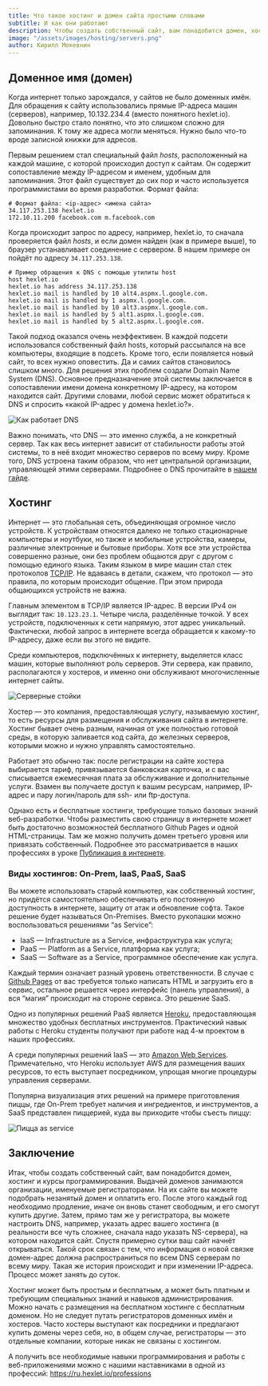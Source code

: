```yaml
---
title: Что такое хостинг и домен сайта простыми словами
subtitle: И как они работают
description: Чтобы создать собственный сайт, вам понадобится домен, хостинг и курсы программирования. Рассказываем просто о сложном процессе
image: "/assets/images/hosting/servers.png"
author: Кирилл Мокевнин
---
```


## Доменное имя (домен)

Когда интернет только зарождался, у сайтов не было доменных имён. Для обращения к сайту использовались прямые IP-адреса машин (серверов), например, 10.132.234.4 (вместо понятного hexlet.io). Довольно быстро стало понятно, что это слишком сложно для запоминания. К тому же адреса могли меняться. Нужно было что-то вроде записной книжки для адресов.

<Banner name="intensive-devops"/>

Первым решением стал специальный файл *hosts*, расположенный на каждой машине, с которой происходил доступ к сайтам. Он содержит сопоставление между IP-адресом и именем, удобным для запоминания. Этот файл существует до сих пор и часто используется программистами во время разработки. Формат файла:

```text
# Формат файла: <ip-адрес> <имена сайта>
34.117.253.138 hexlet.io
172.10.11.200 facebook.com m.facebook.com
```

Когда происходит запрос по адресу, например, hexlet.io, то сначала проверяется файл *hosts*, и если домен найден (как в примере выше), то браузер устанавливает соединение с сервером. В нашем примере он пойдёт по адресу `34.117.253.138`.

```shell
# Пример обращения к DNS с помощью утилиты host
host hexlet.io
hexlet.io has address 34.117.253.138
hexlet.io mail is handled by 10 alt4.aspmx.l.google.com.
hexlet.io mail is handled by 1 aspmx.l.google.com.
hexlet.io mail is handled by 10 alt3.aspmx.l.google.com.
hexlet.io mail is handled by 5 alt1.aspmx.l.google.com.
hexlet.io mail is handled by 5 alt2.aspmx.l.google.com.
```

Такой подход оказался очень неэффективен. В каждой подсети использовался собственный файл hosts, который рассылался на все компьютеры, входящие в подсеть. Кроме того, если появляется новый сайт, то всех нужно оповестить. Да и самих сайтов становилось слишком много. Для решения этих проблем создали Domain Name System (DNS). Основное предназначение этой системы заключается в сопоставлении имени домена конкретному IP-адресу, на котором находится сайт. Другими словами, любой сервис может обратиться к DNS и спросить «какой IP-адрес у домена hexlet.io?».

![Как работает DNS](/assets/images/hosting/dns.png)

Важно понимать, что DNS — это именно служба, а не конкретный сервер. Так как весь интернет зависит от стабильности работы этой системы, то в неё входит множество серверов по всему миру. Кроме того, DNS устроена таким образом, что нет центральной организации, управляющей этими серверами. Подробнее о DNS прочитайте в [нашем гайде](https://guides.hexlet.io/dns/).


## Хостинг

Интернет — это глобальная сеть, объединяющая огромное число устройств. К устройствам относятся далеко не только стационарные компьютеры и ноутбуки, но также и мобильные устройства, камеры, различные электронные и бытовые приборы. Хотя все эти устройства совершенно разные, они без проблем общаются друг с другом с помощью единого языка. Таким языком в мире машин стал стек протоколов [TCP/IP](https://ru.wikipedia.org/wiki/TCP/IP). Не вдаваясь в детали, скажем, что протокол — это правила, по которым происходит общение. При этом природа общающихся устройств не важна.

Главным элементом в TCP/IP является IP-адрес. В версии IPv4 он выглядит так: `10.123.23.1`. Четыре числа, разделённые точкой. У всех устройств, подключенных к сети напрямую, этот адрес уникальный. Фактически, любой запрос в интернете всегда обращается к какому-то IP-адресу, даже если вы этого не видите.

Среди компьютеров, подключённых к интернету, выделяется класс машин, которые выполняют роль серверов. Эти сервера, как правило, располагаются у хостеров, и именно они обслуживают многочисленные интернет сайты.

![Серверные стойки](/assets/images/hosting/servers.png)

Хостер — это компания, предоставляющая услугу, называемую хостинг, то есть ресурсы для размещения и обслуживания сайта в интернете. Хостинг бывает очень разным, начиная от уже полностью готовой среды, в которую заливается код сайта, до железных серверов, которыми можно и нужно управлять самостоятельно.

Работает это обычно так: после регистрации на сайте хостера выбирается тариф, привязывается банковская карточка, и с вас списывается ежемесячная плата за обслуживание и дополнительные услуги. Взамен вы получаете доступ к вашим ресурсам, например, IP-адрес и пару логин/пароль для ssh- или ftp-доступа.

Однако есть и бесплатные хостинги, требующие только базовых знаний веб-разработки. Чтобы разместить свою страницу в интернете может быть достаточно возможностей бесплатного Github Pages и одной HTML-страницы. Там же можно получить домен третьего уровня или привязать собственный. Подробнее это рассматривается в наших профессиях в уроке [Публикация в интернете](https://ru.hexlet.io/courses/layout-designer-basics/lessons/publication/theory_unit).


### Виды хостингов: On-Prem, IaaS, PaaS, SaaS

Вы можете использовать старый компьютер, как собственный хостинг, но придётся самостоятельно обеспечивать его постоянную доступность в интернете, защиту от атак и обновление софта. Такое решение будет называться On-Premises. Вместо рукопашки можно воспользоваться решениями “as Service”:
* IaaS — Infrastructure as a Service, инфраструктура как услуга;
* PaaS — Platform as a Service, платформа как услуга;
* SaaS — Software as a Service, программное обеспечение как услуга.

Каждый термин означает разный уровень ответственности. В случае с [Github Pages](https://pages.github.com/) от вас требуется только написать HTML и загрузить его в сервис, остальное решается через интерфейс (панель управления), а вся “магия” происходит на стороне сервиса. Это решение SaaS.

Одно из популярных решений PaaS является [Heroku](https://www.heroku.com/), предоставляющая множество удобных бесплатных инструментов. Практический навык работы с Heroku студенты получают при работе над 4-м проектом в наших профессиях.

А среди популярных решений IaaS — это [Amazon Web Services](https://aws.amazon.com/). Примечательно, что Heroku использует AWS для размещения ваших ресурсов, то есть выступает посредником, упрощая многие процедуры управления серверами.

Популярна визуализация этих решений на примере приготовления пиццы, где On-Prem требует наличия и ингредиентов, и инструментов, а SaaS представлен пиццерией, куда вы приходите чтобы съесть пиццу:

![Пицца as service](/assets/images/hosting/pizza-as-service.png)


## Заключение

Итак, чтобы создать собственный сайт, вам понадобится домен, хостинг и курсы программирования. Выдачей доменов занимаются организации, именуемые регистраторами. На их сайте вы можете подобрать незанятый домен и оплатить его. После этого каждый год необходимо продление, иначе он вновь станет свободным, и его смогут купить другие. Затем, прямо там же у регистратора, вы можете настроить DNS, например, указать адрес вашего хостинга (в реальности все чуть сложнее, сначала надо указать NS-сервера), на котором находится сайт. Спустя примерно сутки ваш сайт начнёт открываться. Такой срок связан с тем, что информация о новой связке домен-адрес должна распространиться по всем DNS серверам по всему миру. Такая же история происходит и при изменении IP-адреса. Процесс может занять до суток.

Хостинг может быть простым и бесплатным, а может быть платным и требующим специальных знаний и навыков администрирования. Можно начать с размещения на бесплатном хостинге с бесплатным доменом. Но не следует путать регистраторов доменных имён и хостеров. Часто хостеры выступают как посредники и предлагают купить домены через себя, но, в общем случае, регистраторы — это отдельные компании, которые никак не связаны с хостингом.

А получить все необходимые навыки программирования и работы с веб-приложениями можно с нашими наставниками в одной из профессий: https://ru.hexlet.io/professions 
